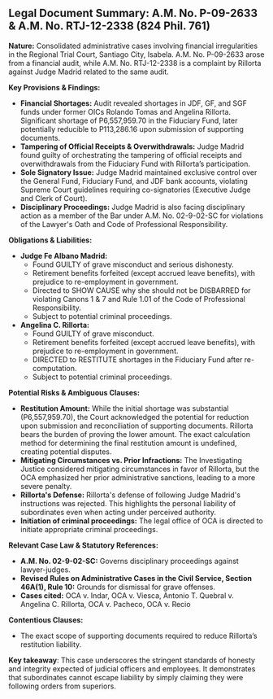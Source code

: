 ## Legal Document Summary: A.M. No. P-09-2633 & A.M. No. RTJ-12-2338 (824 Phil. 761)

**Nature:** Consolidated administrative cases involving financial irregularities in the Regional Trial Court, Santiago City, Isabela. A.M. No. P-09-2633 arose from a financial audit, while A.M. No. RTJ-12-2338 is a complaint by Rillorta against Judge Madrid related to the same audit.

**Key Provisions & Findings:**

*   **Financial Shortages:** Audit revealed shortages in JDF, GF, and SGF funds under former OICs Rolando Tomas and Angelina Rillorta. Significant shortage of P6,557,959.70 in the Fiduciary Fund, later potentially reducible to P113,286.16 upon submission of supporting documents.
*   **Tampering of Official Receipts & Overwithdrawals:** Judge Madrid found guilty of orchestrating the tampering of official receipts and overwithdrawals from the Fiduciary Fund with Rillorta’s participation.
*   **Sole Signatory Issue:** Judge Madrid maintained exclusive control over the General Fund, Fiduciary Fund, and JDF bank accounts, violating Supreme Court guidelines requiring co-signatories (Executive Judge and Clerk of Court).
*   **Disciplinary Proceedings:** Judge Madrid is also facing disciplinary action as a member of the Bar under A.M. No. 02-9-02-SC for violations of the Lawyer's Oath and Code of Professional Responsibility.

**Obligations & Liabilities:**

*   **Judge Fe Albano Madrid:**
    *   Found GUILTY of grave misconduct and serious dishonesty.
    *   Retirement benefits forfeited (except accrued leave benefits), with prejudice to re-employment in government.
    *   Directed to SHOW CAUSE why she should not be DISBARRED for violating Canons 1 & 7 and Rule 1.01 of the Code of Professional Responsibility.
    *   Subject to potential criminal proceedings.
*   **Angelina C. Rillorta:**
    *   Found GUILTY of grave misconduct.
    *   Retirement benefits forfeited (except accrued leave benefits), with prejudice to re-employment in government.
    *   DIRECTED to RESTITUTE shortages in the Fiduciary Fund after re-computation.
    *   Subject to potential criminal proceedings.

**Potential Risks & Ambiguous Clauses:**

*   **Restitution Amount:** While the initial shortage was substantial (P6,557,959.70), the Court acknowledged the potential for reduction upon submission and reconciliation of supporting documents. Rillorta bears the burden of proving the lower amount. The exact calculation method for determining the final restitution amount is undefined, creating potential disputes.
*   **Mitigating Circumstances vs. Prior Infractions:** The Investigating Justice considered mitigating circumstances in favor of Rillorta, but the OCA emphasized her prior administrative sanctions, leading to a more severe penalty.
*   **Rillorta's Defense:** Rillorta's defense of following Judge Madrid's instructions was rejected. This highlights the personal liability of subordinates even when acting under perceived authority.
*   **Initiation of criminal proceedings:** The legal office of OCA is directed to initiate appropriate criminal proceedings.

**Relevant Case Law & Statutory References:**

*   **A.M. No. 02-9-02-SC:** Governs disciplinary proceedings against lawyer-judges.
*   **Revised Rules on Administrative Cases in the Civil Service, Section 46A(1), Rule 10:** Grounds for dismissal for grave offenses.
*   **Cases cited:** OCA v. Indar, OCA v. Viesca, Antonio T. Quebral v. Angelina C. Rillorta, OCA v. Pacheco, OCA v. Recio

**Contentious Clauses:**

*   The exact scope of supporting documents required to reduce Rillorta’s restitution liability.

**Key takeaway**: This case underscores the stringent standards of honesty and integrity expected of judicial officers and employees. It demonstrates that subordinates cannot escape liability by simply claiming they were following orders from superiors.
